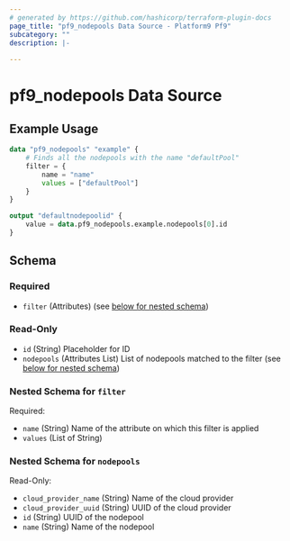 ```yaml
---
# generated by https://github.com/hashicorp/terraform-plugin-docs
page_title: "pf9_nodepools Data Source - Platform9 Pf9"
subcategory: ""
description: |-
  
---
```


# pf9_nodepools Data Source

  

## Example Usage

```terraform
data "pf9_nodepools" "example" {
    # Finds all the nodepools with the name "defaultPool"
    filter = {
        name = "name"
        values = ["defaultPool"]
    }
}

output "defaultnodepoolid" {
    value = data.pf9_nodepools.example.nodepools[0].id
}
```

<!-- schema generated by tfplugindocs -->
## Schema

### Required

- `filter` (Attributes) (see [below for nested schema](#nestedatt--filter))

### Read-Only

- `id` (String) Placeholder for ID
- `nodepools` (Attributes List) List of nodepools matched to the filter (see [below for nested schema](#nestedatt--nodepools))

<a id="nestedatt--filter"></a>
### Nested Schema for `filter`

Required:

- `name` (String) Name of the attribute on which this filter is applied
- `values` (List of String)


<a id="nestedatt--nodepools"></a>
### Nested Schema for `nodepools`

Read-Only:

- `cloud_provider_name` (String) Name of the cloud provider
- `cloud_provider_uuid` (String) UUID of the cloud provider
- `id` (String) UUID of the nodepool
- `name` (String) Name of the nodepool
